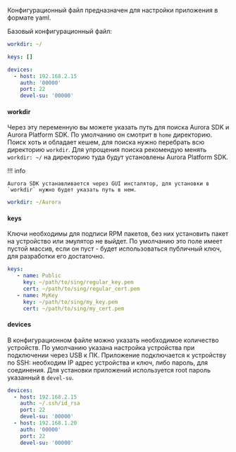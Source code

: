 Конфигурационный файл предназначен для настройки приложения в формате yaml.

Базовый конфигурационный файл:

```yaml title="~/.aurora-cli/configuration3.yaml"
workdir: ~/

keys: []

devices:
  - host: 192.168.2.15
    auth: '00000'
    port: 22
    devel-su: '00000'
```

#### workdir

Через эту переменную вы можете указать путь для поиска Aurora SDK и Aurora Platform SDK.
По умолчанию он смотрит в `home` директорию.
Поиск хоть и обладает кешем, для поиска нужно перебрать всю директорию `workdir`.
Для упрощения поиска рекомендую менять `workdir: ~/` на директорию туда будут установлены Aurora Platform SDK.

!!! info

    Aurora SDK устанавливается через GUI инсталятор, для установки в `workdir` нужно будет указать путь в нем.

```yaml title="Example"
workdir: ~/Aurora
```

#### keys

Ключи необходимы для подписи RPM пакетов, без них установить пакет на устройство или эмулятор не выйдет.
По умолчанию это поле имеет пустой массив, если он пуст - будет использоваться публичный ключ,
для разработки его достаточно.

```yaml title="Example"
keys:
   - name: Public
     key: ~/path/to/sing/regular_key.pem
     cert: ~/path/to/sing/regular_cert.pem
   - name: MyKey
     key: ~/path/to/sing/my_key.pem
     cert: ~/path/to/sing/my_cert.pem
```

#### devices

В конфигурационном файле можно указать необходимое количество устройств.
По умолчанию указана настройка устройства при подключении через USB к ПК.
Приложение подключается к устройству по SSH: необходим IP адрес устройства и ключ, либо пароль, для соединения.
Для установки приложений используется root пароль указанный в `devel-su`.

```yaml title="Example"
devices:
  - host: 192.168.2.15
    auth: ~/.ssh/id_rsa
    port: 22
    devel-su: '00000'
  - host: 192.168.1.20
    auth: '00000'
    port: 22
    devel-su: '00000'
```
